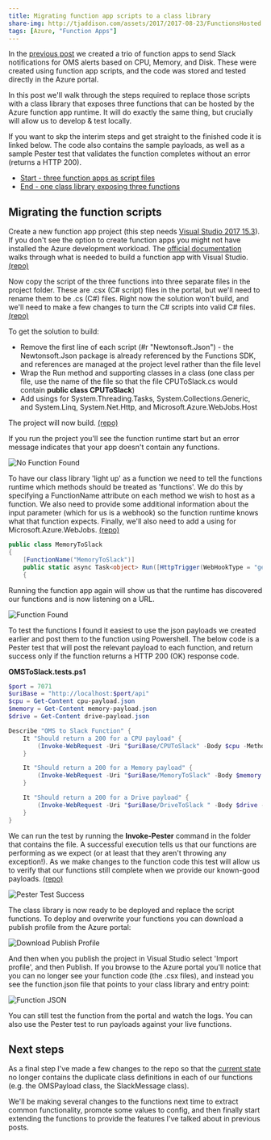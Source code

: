```yaml
---
title: Migrating function app scripts to a class library
share-img: http://tjaddison.com/assets/2017/2017-08-23/FunctionsHosted.png
tags: [Azure, "Function Apps"]
---
```


In the [previous post](/2017/08/21/Monitoring-disk-cpu-and-memory-with-OMS) we created a trio of function apps to send Slack notifications for OMS alerts based on CPU, Memory, and Disk. These were created using function app scripts, and the code was stored and tested directly in the Azure portal.

In this post we'll walk through the steps required to replace those scripts with a class library that exposes three functions that can be hosted by the Azure function app runtime. It will do exactly the same thing, but crucially will allow us to develop & test locally.

If you want to skp the interim steps and get straight to the finished code it is linked below. The code also contains the sample payloads, as well as a sample Pester test that validates the function completes without an error (returns a HTTP 200).

- [Start - three function apps as script files](https://github.com/taddison/blog-oms-to-slack/tree/138cd510adb2ceee5aaa272507d797a7aaf27b7c)
- [End - one class library exposing three functions](https://github.com/taddison/blog-oms-to-slack/tree/master/ClassLibrary)

<!--more-->

## Migrating the function scripts

Create a new function app project (this step needs [Visual Studio 2017 15.3](https://www.visualstudio.com/downloads/)). If you don't see the option to create function apps you might not have installed the Azure development workload. The [official documentation](https://docs.microsoft.com/en-us/azure/azure-functions/functions-create-your-first-function-visual-studio) walks through what is needed to build a function app with Visual Studio. [(repo)](https://github.com/taddison/blog-oms-to-slack/tree/7b2955dcac59aa905583056b71bb379ce07d73de/ClassLibrary)

Now copy the script of the three functions into three separate files in the project folder. These are .csx (C# script) files in the portal, but we'll need to rename them to be .cs (C#) files. Right now the solution won't build, and we'll need to make a few changes to turn the C# scripts into valid C# files. [(repo)](https://github.com/taddison/blog-oms-to-slack/tree/1fbb49e6ba41bbf982041a965b1b4cd96b6dd09c/ClassLibrary/OMSToSlack)

To get the solution to build:

- Remove the first line of each script (#r "Newtonsoft.Json") - the Newtonsoft.Json package is already referenced by the Functions SDK, and references are managed at the project level rather than the file level
- Wrap the Run method and supporting classes in a class (one class per file, use the name of the file so that the file CPUToSlack.cs would contain **public class CPUToSlack**)
- Add usings for System.Threading.Tasks, System.Collections.Generic, and System.Linq, System.Net.Http, and Microsoft.Azure.WebJobs.Host

The project will now build. [(repo)](https://github.com/taddison/blog-oms-to-slack/tree/cc777ed70f349e02f06ba19b8a85af90b7bde63f/ClassLibrary/OMSToSlack)

If you run the project you'll see the function runtime start but an error message indicates that your app doesn't contain any functions.

![No Function Found](/assets/2017/2017-08-23/NoFunctionFound.png)

To have our class library 'light up' as a function we need to tell the functions runtime which methods should be treated as 'functions'. We do this by specifying a FunctionName attribute on each method we wish to host as a function. We also need to provide some additional information about the input parameter (which for us is a webhook) so the function runtime knows what that function expects. Finally, we'll also need to add a using for Microsoft.Azure.WebJobs. [(repo)](https://github.com/taddison/blog-oms-to-slack/tree/a3a884b31d060557abc17ea1d28539f177d0fd82/ClassLibrary/OMSToSlack)

```csharp
public class MemoryToSlack
{
    [FunctionName("MemoryToSlack")]
    public static async Task<object> Run([HttpTrigger(WebHookType = "genericJson")]HttpRequestMessage req, TraceWriter log)
    {
```

Running the function app again will show us that the runtime has discovered our functions and is now listening on a URL.

![Function Found](/assets/2017/2017-08-23/FunctionsHosted.png)

To test the functions I found it easiest to use the json payloads we created earlier and post them to the function using Powershell. The below code is a Pester test that will post the relevant payload to each function, and return success only if the function returns a HTTP 200 (OK) response code.

**OMSToSlack.tests.ps1**

```powershell
$port = 7071
$uriBase = "http://localhost:$port/api"
$cpu = Get-Content cpu-payload.json
$memory = Get-Content memory-payload.json
$drive = Get-Content drive-payload.json

Describe "OMS to Slack Function" {
    It "Should return a 200 for a CPU payload" {
        (Invoke-WebRequest -Uri "$uriBase/CPUToSlack" -Body $cpu -Method Post -ContentType "text/json").StatusCode | Should Be 200
    }

    It "Should return a 200 for a Memory payload" {
        (Invoke-WebRequest -Uri "$uriBase/MemoryToSlack" -Body $memory -Method Post -ContentType "text/json").StatusCode | Should Be 200
    }

    It "Should return a 200 for a Drive payload" {
        (Invoke-WebRequest -Uri "$uriBase/DriveToSlack " -Body $drive -Method Post -ContentType "text/json").StatusCode | Should Be 200
    }
}
```

We can run the test by running the **Invoke-Pester** command in the folder that contains the file. A successful execution tells us that our functions are performing as we expect (or at least that they aren't throwing any exception!). As we make changes to the function code this test will allow us to verify that our functions still complete when we provide our known-good payloads. [(repo)](https://github.com/taddison/blog-oms-to-slack/tree/442be35935326ab7c394175d9ccbea281dc133b1/ClassLibrary)

![Pester Test Success](/assets/2017/2017-08-23/PesterTestSuccess.png)

The class library is now ready to be deployed and replace the script functions. To deploy and overwrite your functions you can download a publish profile from the Azure portal:

![Download Publish Profile](/assets/2017/2017-08-23/DownloadPublishProfile.png)

And then when you publish the project in Visual Studio select 'Import profile', and then Publish. If you browse to the Azure portal you'll notice that you can no longer see your function code (the .csx files), and instead you see the function.json file that points to your class library and entry point:

![Function JSON](/assets/2017/2017-08-23/FunctionJson.png)

You can still test the function from the portal and watch the logs. You can also use the Pester test to run payloads against your live functions.

## Next steps

As a final step I've made a few changes to the repo so that the [current state](https://github.com/taddison/blog-oms-to-slack/tree/18366b12d66a35b59f5f1aa0bf7175011a02adde/ClassLibrary) no longer contains the duplicate class definitions in each of our functions (e.g. the OMSPayload class, the SlackMessage class).

We'll be making several changes to the functions next time to extract common functionality, promote some values to config, and then finally start extending the functions to provide the features I've talked about in previous posts.
